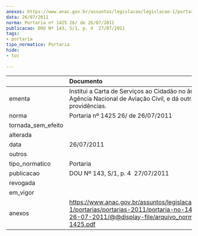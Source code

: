 ```yaml
---
anexos: https://www.anac.gov.br/assuntos/legislacao/legislacao-1/portarias/portarias-2011/portaria-no-1425-26-de-26-07-2011/@@display-file/arquivo_norma/pa2011-1425.pdf
data: 26/07/2011
norma: Portaria nº 1425 26/ de 26/07/2011
publicacao: DOU Nº 143, S/1, p. 4  27/07/2011
tags:
- portaria
tipo_normatico: Portaria
hide: 
- toc 
 
---
```


|                    | Documento                                                                                                                                                        |
|:-------------------|:-----------------------------------------------------------------------------------------------------------------------------------------------------------------|
| ementa             | Institui a Carta de Serviços ao Cidadão no âmbito da Agência Nacional de Aviação Civil, e dá outras providências.                                                |
| norma              | Portaria nº 1425 26/ de 26/07/2011                                                                                                                               |
| tornada_sem_efeito |                                                                                                                                                                  |
| alterada           |                                                                                                                                                                  |
| data               | 26/07/2011                                                                                                                                                       |
| outros             |                                                                                                                                                                  |
| tipo_normatico     | Portaria                                                                                                                                                         |
| publicacao         | DOU Nº 143, S/1, p. 4  27/07/2011                                                                                                                                |
| revogada           |                                                                                                                                                                  |
| em_vigor           |                                                                                                                                                                  |
| anexos             | https://www.anac.gov.br/assuntos/legislacao/legislacao-1/portarias/portarias-2011/portaria-no-1425-26-de-26-07-2011/@@display-file/arquivo_norma/pa2011-1425.pdf |